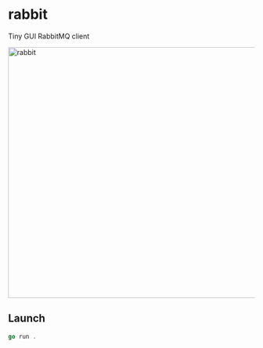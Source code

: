 # rabbit
Tiny GUI RabbitMQ client

<img width="512" alt="rabbit" src="https://github.com/presskey/rabbit/assets/73839/7823e264-b0cd-4b45-a9c4-4b4d26677382">

## Launch
```go
go run .
```
